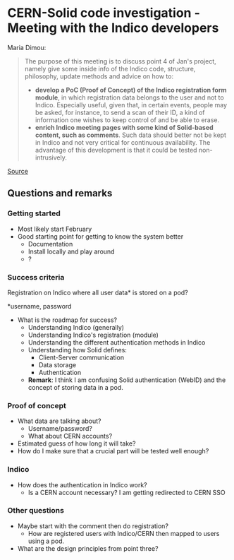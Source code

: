 # CERN-Solid code investigation - Meeting with the Indico developers

Maria Dimou:

>The purpose of this meeting is to discuss point 4 of Jan's project, namely give some inside info of the Indico code, structure, philosophy, update methods and advice on how to:
>
>* **develop a PoC (Proof of Concept) of the Indico registration form module**, in which registration data belongs to the user and not to Indico. Especially useful, given that, in certain events, people may be asked, for instance, to send a scan of their ID, a kind of information one wishes to keep control of and be able to erase.
>* **enrich Indico meeting pages with some kind of Solid-based content, such as comments**. Such data should better not be kept in Indico and not very critical for continuous availability. The advantage of this development is that it could be tested non-intrusively.

[Source](https://indico.cern.ch/event/963608/)

## Questions and remarks

### Getting started

* Most likely start February
* Good starting point for getting to know the system better
  * Documentation
  * Install locally and play around
  * ?

### Success criteria

Registration on Indico where all user data* is stored on a pod?

*username, password

* What is the roadmap for success?
  * Understanding Indico (generally)
  * Understanding Indico's registration (module)
  * Understanding the different authentication methods in Indico
  * Understanding how Solid defines:
    * Client-Server communication
    * Data storage
    * Authentication
  * **Remark**: I think I am confusing Solid authentication (WebID) and the concept of storing data in a pod.

### Proof of concept

* What data are talking about?
  * Username/password?
  * What about CERN accounts?
* Estimated guess of how long it will take?
* How do I make sure that a crucial part will be tested well enough?

### Indico

* How does the authentication in Indico work?
  * Is a CERN account necessary? I am getting redirected to CERN SSO

### Other questions

* Maybe start with the comment then do registration?
  * How are registered users with Indico/CERN then mapped to users using a pod.
* What are the design principles from point three?
